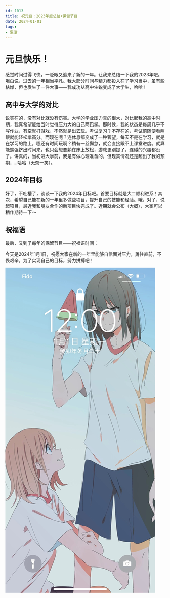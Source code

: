 ```yaml
---
id: 1013
title: 祝元旦：2023年度总结+保留节目
date: 2024-01-01
tags: 
- 生活
---
```


# 元旦快乐！

感觉时间过得飞快，一眨眼又迎来了新的一年。让我来总结一下我的2023年吧。坦白说，过去的一年相当平凡。我大部分时间与精力都投入在了学习当中，虽有些枯燥，但也发生了一件大事——我成功从高中生蜕变成了大学生，哈哈！

## 高中与大学的对比

说实在的，没有对比就没有伤害。大学的学业压力真的很大，对比起我的高中时期，我真希望能给当时觉得压力大的自己两巴掌。那时候，我的状态是每周几乎不写作业，有空就打游戏，不然就是出去玩。考试复习？不存在的，考试前随便看两眼就能轻松拿高分。而现在呢？连休息都变成了一种奢望，每天不是在学习，就是在学习的路上，哪还有时间玩啊？稍有一丝懈怠，就会直接跟不上课堂进度。就算能勉强挤出时间来，也只会想要躺在床上放松，游戏更别提了，连碰的兴趣都没了。讲真的，当初进大学前，我是有做心理准备的，但现实情况还是超出了我的预期……哈哈（无奈一笑）。

## 2024年目标

好了，不吐槽了，谈谈一下我的2024年目标吧。首要目标就是大二顺利进系！其次，希望自己能在新的一年里多做些项目，提升自己的技能和经验。哦，对了，说起项目，最近我和朋友合作的新项目快完成了。近期就会公布（大概），大家可以稍作期待一下～

## 祝福语

最后，又到了每年的保留节目——祝福语时间：

今天是2024年1月1日，祝愿大家在新的一年里能够自信面对压力，勇往直前，不畏艰辛。为了实现自己的目标，努力拼搏吧！

![2024元旦锁屏截图](./blogImg/newYear/2024元旦锁屏截图.jpg)
